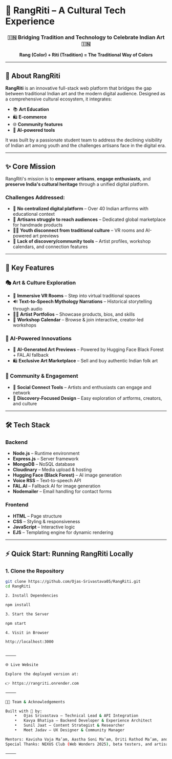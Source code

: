 # 🎨 RangRiti – A Cultural Tech Experience

<div align="center">
  <h3>🇮🇳 Bridging Tradition and Technology to Celebrate Indian Art 🇮🇳</h3>
  <p><strong>Rang (Color) + Riti (Tradition) = The Traditional Way of Colors</strong></p>
</div>

---

## 📖 About RangRiti

**RangRiti** is an innovative full-stack web platform that bridges the gap between traditional Indian art and the modern digital audience. Designed as a comprehensive cultural ecosystem, it integrates:

- 📚 **Art Education**
- 🛍️ **E-commerce**
- 🌐 **Community features**
- 🧠 **AI-powered tools**

It was built by a passionate student team to address the declining visibility of Indian art among youth and the challenges artisans face in the digital era.

---

## ✨ Core Mission

RangRiti's mission is to **empower artisans**, **engage enthusiasts**, and **preserve India's cultural heritage** through a unified digital platform.

### Challenges Addressed:

- 🔗 **No centralized digital platform** – Over 40 Indian artforms with educational context
- 📢 **Artisans struggle to reach audiences** – Dedicated global marketplace for handmade products
- 🧑‍💻 **Youth disconnect from traditional culture** – VR rooms and AI-powered art previews
- 🧭 **Lack of discovery/community tools** – Artist profiles, workshop calendars, and connection features

---

## 🚀 Key Features

### 🎭 Art & Culture Exploration
- 🧭 **Immersive VR Rooms** – Step into virtual traditional spaces
- 🔊 **Text-to-Speech Mythology Narrations** – Historical storytelling through audio
- 🧑‍🎨 **Artist Portfolios** – Showcase products, bios, and skills
- 📅 **Workshop Calendar** – Browse & join interactive, creator-led workshops

### 🤖 AI-Powered Innovations
- 🎨 **AI-Generated Art Previews** – Powered by Hugging Face Black Forest + FAL.AI fallback
- 🛍️ **Exclusive Art Marketplace** – Sell and buy authentic Indian folk art

### 👥 Community & Engagement
- 👤 **Social Connect Tools** – Artists and enthusiasts can engage and network
- 📣 **Discovery-Focused Design** – Easy exploration of artforms, creators, and culture

---

## 🛠️ Tech Stack

### Backend
- **Node.js** – Runtime environment
- **Express.js** – Server framework
- **MongoDB** – NoSQL database
- **Cloudinary** – Media upload & hosting
- **Hugging Face (Black Forest)** – AI image generation
- **Voice RSS** – Text-to-speech API
- **FAL.AI** – Fallback AI for image generation
- **Nodemailer** – Email handling for contact forms

### Frontend
- **HTML** – Page structure
- **CSS** – Styling & responsiveness
- **JavaScript** – Interactive logic
- **EJS** – Templating engine for dynamic rendering

---

## ⚡ Quick Start: Running RangRiti Locally

### 1. Clone the Repository

```bash
git clone https://github.com/Ojas-Srivastava05/RangRiti.git
cd RangRiti

2. Install Dependencies

npm install

3. Start the Server

npm start

4. Visit in Browser

http://localhost:3000


⸻

🌐 Live Website

Explore the deployed version at:

👉 https://rangriti.onrender.com

⸻

👨‍💻 Team & Acknowledgements

Built with 💛 by:
	•	Ojas Srivastava – Technical Lead & API Integration
	•	Kavya Bhatiya – Backend Developer & Experience Architect
	•	Sunil Jaat – Content Strategist & Researcher
	•	Meet Jadav – UX Designer & Community Manager

Mentors: Kavisha Vaja Ma’am, Aastha Soni Ma’am, Driti Rathod Ma’am, and Prankit Vishwakarma Sir
Special Thanks: NEXUS Club (Web Wonders 2025), beta testers, and artisan contacts

⸻
